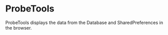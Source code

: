 # ProbeTools

ProbeTools displays the data from the Database and SharedPreferences in the browser.

